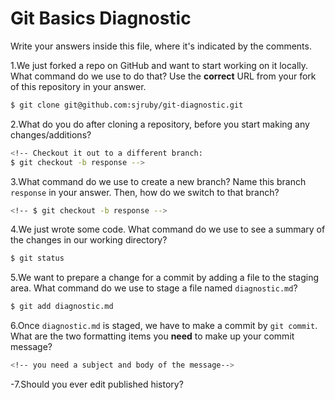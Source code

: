 # Git Basics Diagnostic

Write your answers inside this file, where it's indicated by the comments.

1.We just forked a repo on GitHub and want to start working on it locally.
What command do we use to do that? Use the **correct** URL from your fork of
this repository in your answer.

```sh
$ git clone git@github.com:sjruby/git-diagnostic.git
```

2.What do you do after cloning a repository, before you start making any
changes/additions?

```sh
<!-- Checkout it out to a different branch:
$ git checkout -b response -->
```

3.What command do we use to create a new branch? Name this branch `response`
    in your answer. Then, how do we switch to that branch?

```sh
<!-- $ git checkout -b response -->
```

4.We just wrote some code. What command do we use to see a summary of the
    changes in our working directory?

```sh
$ git status
```

5.We want to prepare a change for a commit by adding a file to the staging
    area. What command do we use to stage a file named `diagnostic.md`?

```sh
$ git add diagnostic.md
```

6.Once `diagnostic.md` is staged, we have to make a commit by `git commit`.
What are the two formatting items you **need** to make up your commit message?
```sh
<!-- you need a subject and body of the message-->
```
-7.Should you ever edit published history?


<!-- I dont think so, using the GIT workflow from that atliasian
article it would probably make more sense to always just spin
off bug fix or new branches if you need to make updates or
change history-->
